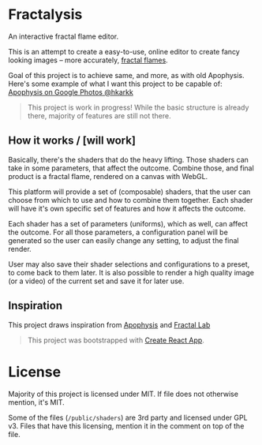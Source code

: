# Fractalysis

An interactive fractal flame editor.

This is an attempt to create a easy-to-use, online editor to create fancy looking images –
more accurately, [fractal flames](https://en.wikipedia.org/wiki/Fractal_flame).

Goal of this project is to achieve same, and more, as with old Apophysis. Here's some example
of what I want this project to be capable of: [Apophysis on Google Photos @hkarkk](https://photos.google.com/share/AF1QipMnab4yKkrYEMaI1AaY3SGvRa6WHXy-vz3nwIhHF3DHdu8pgJTBJWZ30GpnW7nwbg?key=VUNnOHUzQmxoR1N4Sk9NTGlRSVFKcS0wUTN1RmJR)

> This project is work in progress!
> While the basic structure is already there, majority of features are still not there.

## How it works / [will work]

Basically, there's the shaders that do the heavy lifting. Those shaders can take in
some parameters, that affect the outcome. Combine those, and final product is a fractal flame, rendered on a canvas with WebGL.

This platform will provide a set of (composable) shaders, that the user can choose from which to use
and how to combine them together. Each shader will have it's own specific set of features and how it
affects the outcome.

Each shader has a set of parameters (uniforms), which as well, can affect the outcome. For all those parameters,
a configuration panel will be generated so the user can easily change any setting, to adjust the final render.

User may also save their shader selections and configurations to a preset, to come back to them later.
It is also possible to render a high quality image (or a video) of the current set and save it for later use.

## Inspiration

This project draws inspiration from [Apophysis](http://www.apophysis.org/) and [Fractal Lab](http://sub.blue/fractal-lab)

> This project was bootstrapped with [Create React App](https://github.com/facebookincubator/create-react-app).

# License

Majority of this project is licensed under MIT. If file does not otherwise mention,
it's MIT.

Some of the files (`/public/shaders`) are 3rd party and licensed under GPL v3. Files that
have this licensing, mention it in the comment on top of the file.
